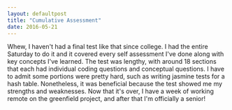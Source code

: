 ```yaml
---
layout: defaultpost
title: "Cumulative Assessment"
date: 2016-05-21
---
```


Whew, I haven't had a final test like that since college. I had the entire Saturday to do it and it covered every self assessment I've done along with key concepts I've learned. The test was lengthy, with around 18 sections that each had individual coding questions and conceptual questions. I have to admit some portions were pretty hard, such as writing jasmine tests for a hash table. Nonetheless, it was beneficial because the test showed me my strengths and weaknesses. Now that it's over, I have a week of working remote on the greenfield project, and after that I'm officially a senior!